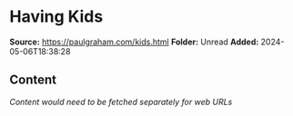 # Having Kids

**Source:** https://paulgraham.com/kids.html
**Folder:** Unread
**Added:** 2024-05-06T18:38:28




## Content
*Content would need to be fetched separately for web URLs*

